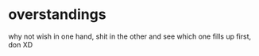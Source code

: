 # overstandings
why not wish in one hand, shit in the other and see which one fills up first, don  XD
